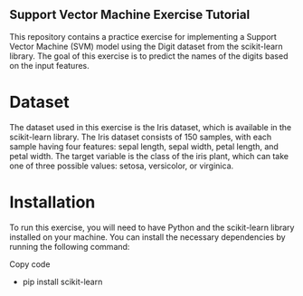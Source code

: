 ## Support Vector Machine Exercise Tutorial
This repository contains a practice exercise for implementing a Support Vector Machine (SVM) model using the Digit dataset from the scikit-learn library. The goal of this exercise is to predict the names of the digits based on the input features.

# Dataset
The dataset used in this exercise is the Iris dataset, which is available in the scikit-learn library. The Iris dataset consists of 150 samples, with each sample having four features: sepal length, sepal width, petal length, and petal width. The target variable is the class of the iris plant, which can take one of three possible values: setosa, versicolor, or virginica.

# Installation
To run this exercise, you will need to have Python and the scikit-learn library installed on your machine. You can install the necessary dependencies by running the following command:

Copy code
- pip install scikit-learn
